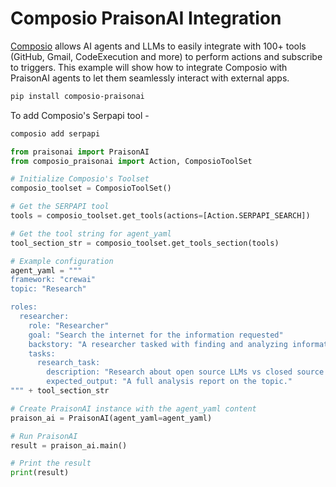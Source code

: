 # Composio PraisonAI Integration

[Composio](https://composio.dev/) allows AI agents and LLMs to easily integrate with 100+ tools (GitHub, Gmail, CodeExecution and more) to perform actions and subscribe to triggers. This example will show how to integrate Composio with PraisonAI agents to let them seamlessly interact with external apps.

```bash
pip install composio-praisonai
```

To add Composio's Serpapi tool - 

```bash
composio add serpapi
```

```python
from praisonai import PraisonAI
from composio_praisonai import Action, ComposioToolSet

# Initialize Composio's Toolset
composio_toolset = ComposioToolSet()

# Get the SERPAPI tool
tools = composio_toolset.get_tools(actions=[Action.SERPAPI_SEARCH])

# Get the tool string for agent_yaml
tool_section_str = composio_toolset.get_tools_section(tools)

# Example configuration
agent_yaml = """
framework: "crewai"
topic: "Research"

roles:
  researcher:
    role: "Researcher"
    goal: "Search the internet for the information requested"
    backstory: "A researcher tasked with finding and analyzing information on various topics using available tools."
    tasks:
      research_task:
        description: "Research about open source LLMs vs closed source LLMs."
        expected_output: "A full analysis report on the topic."
""" + tool_section_str

# Create PraisonAI instance with the agent_yaml content
praison_ai = PraisonAI(agent_yaml=agent_yaml)

# Run PraisonAI
result = praison_ai.main()

# Print the result
print(result)
```